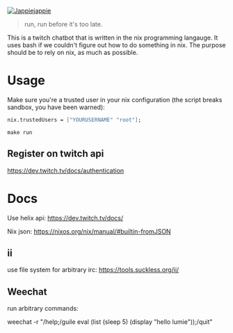 [![Jappiejappie](https://img.shields.io/badge/twitch.tv-jappiejappie-purple?logo=twitch)](https://www.twitch.tv/jappiejappie)

> run, run before it\'s too late.

This is a twitch chatbot that is written in the nix programming langauge.
It uses bash if we couldn't figure out how to do something in nix.
The purpose should be to rely on nix, as much as possible.

# Usage
Make sure you're a trusted user in your nix configuration (the script breaks sandbox, you have been warned):
```nix
nix.trustedUsers = ["YOURUSERNAME" "root"];
```

```shell
make run
```


## Register on twitch api

https://dev.twitch.tv/docs/authentication

# Docs

Use helix api:
https://dev.twitch.tv/docs/

Nix json:
https://nixos.org/nix/manual/#builtin-fromJSON


## ii
use file system for arbitrary irc:
https://tools.suckless.org/ii/


## Weechat
run arbitrary commands:

weechat -r "/help;/guile eval (list (sleep 5) (display \"hello lumie\"));/quit"
